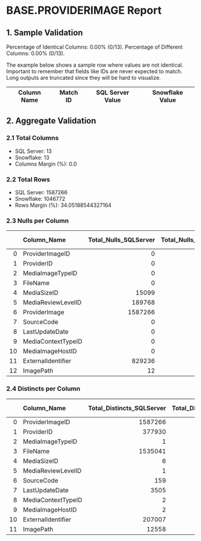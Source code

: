 # BASE.PROVIDERIMAGE Report

## 1. Sample Validation

Percentage of Identical Columns: 0.00% (0/13).
Percentage of Different Columns: 0.00% (0/13).

The example below shows a sample row where values are not identical. Important to remember that fields like IDs are never expected to match. Long outputs are truncated since they will be hard to visualize.

| Column Name   | Match ID   | SQL Server Value   | Snowflake Value   |
|---------------|------------|--------------------|-------------------|

## 2. Aggregate Validation

### 2.1 Total Columns
- SQL Server: 13
- Snowflake: 13
- Columns Margin (%): 0.0

### 2.2 Total Rows
- SQL Server: 1587266
- Snowflake: 1046772
- Rows Margin (%): 34.05188544327164

### 2.3 Nulls per Column
|    | Column_Name        |   Total_Nulls_SQLServer |   Total_Nulls_Snowflake |   Margin (%) |
|---:|:-------------------|------------------------:|------------------------:|-------------:|
|  0 | ProviderImageID    |                       0 |                       0 |          0   |
|  1 | ProviderID         |                       0 |                       0 |          0   |
|  2 | MediaImageTypeID   |                       0 |                       0 |          0   |
|  3 | FileName           |                       0 |                       0 |          0   |
|  4 | MediaSizeID        |                   15099 |                   15746 |          4.3 |
|  5 | MediaReviewLevelID |                  189768 |                  197601 |          4.1 |
|  6 | ProviderImage      |                 1587266 |                 1046772 |         34.1 |
|  7 | SourceCode         |                       0 |                       0 |          0   |
|  8 | LastUpdateDate     |                       0 |                       0 |          0   |
|  9 | MediaContextTypeID |                       0 |                       0 |          0   |
| 10 | MediaImageHostID   |                       0 |                       0 |          0   |
| 11 | ExternalIdentifier |                  829236 |                  662865 |         20.1 |
| 12 | ImagePath          |                      12 |                      12 |          0   |

### 2.4 Distincts per Column
|    | Column_Name        |   Total_Distincts_SQLServer |   Total_Distincts_Snowflake |   Margin (%) |
|---:|:-------------------|----------------------------:|----------------------------:|-------------:|
|  0 | ProviderImageID    |                     1587266 |                     1046772 |         34.1 |
|  1 | ProviderID         |                      377930 |                      389154 |          3   |
|  2 | MediaImageTypeID   |                           1 |                           1 |          0   |
|  3 | FileName           |                     1535041 |                     1012363 |         34   |
|  4 | MediaSizeID        |                           6 |                           6 |          0   |
|  5 | MediaReviewLevelID |                           1 |                           1 |          0   |
|  6 | SourceCode         |                         159 |                         158 |          0.6 |
|  7 | LastUpdateDate     |                        3505 |                        3360 |          4.1 |
|  8 | MediaContextTypeID |                           2 |                           2 |          0   |
|  9 | MediaImageHostID   |                           2 |                           2 |          0   |
| 10 | ExternalIdentifier |                      207007 |                      181898 |         12.1 |
| 11 | ImagePath          |                       12558 |                       18207 |         45   |